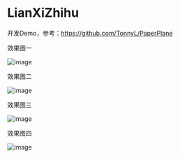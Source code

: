 # LianXiZhihu
开发Demo，参考：https://github.com/TonnyL/PaperPlane

效果图一

 ![image](https://github.com/makezhao/LianXiZhihu/blob/master/image/效果图%20(1).png)


效果图二

 ![image](https://github.com/makezhao/LianXiZhihu/blob/master/image/效果图%20(2).png)

效果图三

 ![image](https://github.com/makezhao/LianXiZhihu/blob/master/image/效果图%20(3).png)

效果图四

 ![image](https://github.com/makezhao/LianXiZhihu/blob/master/image/效果图%20(4).png)

